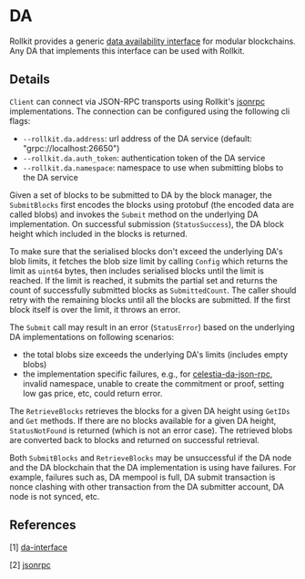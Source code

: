 # DA

Rollkit provides a generic [data availability interface][da-interface] for modular blockchains. Any DA that implements this interface can be used with Rollkit.

## Details

`Client` can connect via JSON-RPC transports using Rollkit's [jsonrpc][jsonrpc] implementations. The connection can be configured using the following cli flags:

* `--rollkit.da.address`: url address of the DA service (default: "grpc://localhost:26650")
* `--rollkit.da.auth_token`: authentication token of the DA service
* `--rollkit.da.namespace`: namespace to use when submitting blobs to the DA service

Given a set of blocks to be submitted to DA by the block manager, the `SubmitBlocks` first encodes the blocks using protobuf (the encoded data are called blobs) and invokes the `Submit` method on the underlying DA implementation. On successful submission (`StatusSuccess`), the DA block height which included in the blocks is returned.

To make sure that the serialised blocks don't exceed the underlying DA's blob limits, it fetches the blob size limit by calling `Config` which returns the limit as `uint64` bytes, then includes serialised blocks until the limit is reached. If the limit is reached, it submits the partial set and returns the count of successfully submitted blocks as `SubmittedCount`. The caller should retry with the remaining blocks until all the blocks are submitted. If the first block itself is over the limit, it throws an error.

The `Submit` call may result in an error (`StatusError`) based on the underlying DA implementations on following scenarios:

* the total blobs size exceeds the underlying DA's limits (includes empty blobs)
* the implementation specific failures, e.g., for [celestia-da-json-rpc][jsonrpc], invalid namespace, unable to create the commitment or proof, setting low gas price, etc, could return error.

The `RetrieveBlocks` retrieves the blocks for a given DA height using `GetIDs` and `Get` methods. If there are no blocks available for a given DA height, `StatusNotFound` is returned (which is not an error case). The retrieved blobs are converted back to blocks and returned on successful retrieval.

Both `SubmitBlocks` and `RetrieveBlocks` may be unsuccessful if the DA node and the DA blockchain that the DA implementation is using have failures. For example, failures such as, DA mempool is full, DA submit transaction is nonce clashing with other transaction from the DA submitter account, DA node is not synced, etc.

## References

[1] [da-interface][da-interface]

[2] [jsonrpc][jsonrpc]

[da-interface]: https://github.com/rollkit/rollkit/blob/main/core/da/da.go#L11
[jsonrpc]: https://github.com/rollkit/rollkit/tree/main/da/jsonrpc

